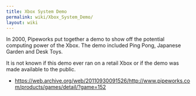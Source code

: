 ```yaml
---
title: Xbox System Demo
permalink: wiki/Xbox_System_Demo/
layout: wiki
---
```


In 2000, Pipeworks put together a demo to show off the potential
computing power of the Xbox. The demo included Ping Pong, Japanese
Garden and Desk Toys.

It is not known if this demo ever ran on a retail Xbox or if the demo
was made available to the public.

-   <https://web.archive.org/web/20110930091526/http://www.pipeworks.com/products/games/detail/?game=152>

